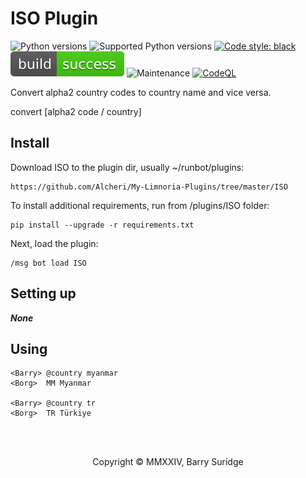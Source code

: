 # ISO Plugin

![Python versions](https://img.shields.io/badge/Python-version-blue) ![Supported Python versions](https://img.shields.io/badge/3.9%2C%203.10%2C%203.11%2C%203.12%2C%203.13-blue.svg) [![Code style: black](https://img.shields.io/badge/code%20style-black-black)](https://github.com/psf/black) ![Build Status](https://github.com/Alcheri/My-Limnoria-Plugins/blob/master/img/status.svg) ![Maintenance](https://img.shields.io/badge/Maintained%3F-yes-green.svg) [![CodeQL](https://github.com/Alcheri/Weather/actions/workflows/github-code-scanning/codeql/badge.svg)](https://github.com/Alcheri/Weather/actions/workflows/github-code-scanning/codeql)

Convert alpha2 country codes to country name and vice versa.

convert [alpha2 code / country]

## Install

Download ISO to the plugin dir, usually ~/runbot/plugins:

```plaintext
https://github.com/Alcheri/My-Limnoria-Plugins/tree/master/ISO
```

To install additional requirements, run from /plugins/ISO folder:

```plaintext
pip install --upgrade -r requirements.txt 
```

Next, load the plugin:

```plaintext
/msg bot load ISO
```

## Setting up

**_None_**

## Using

```plaintext
<Barry> @country myanmar
<Borg>  MM Myanmar

<Barry> @country tr
<Borg>  TR Türkiye
```

<br/><br/>
<p align="center">Copyright © MMXXIV, Barry Suridge</p>
